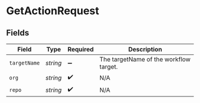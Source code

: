 # GetActionRequest


## Fields

| Field                                  | Type                                   | Required                               | Description                            |
| -------------------------------------- | -------------------------------------- | -------------------------------------- | -------------------------------------- |
| `targetName`                           | *string*                               | :heavy_minus_sign:                     | The targetName of the workflow target. |
| `org`                                  | *string*                               | :heavy_check_mark:                     | N/A                                    |
| `repo`                                 | *string*                               | :heavy_check_mark:                     | N/A                                    |